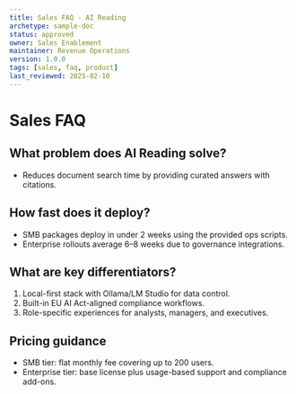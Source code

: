 ```yaml
---
title: Sales FAQ - AI Reading
archetype: sample-doc
status: approved
owner: Sales Enablement
maintainer: Revenue Operations
version: 1.0.0
tags: [sales, faq, product]
last_reviewed: 2025-02-10
---
```


# Sales FAQ

## What problem does AI Reading solve?
- Reduces document search time by providing curated answers with citations.

## How fast does it deploy?
- SMB packages deploy in under 2 weeks using the provided ops scripts.
- Enterprise rollouts average 6–8 weeks due to governance integrations.

## What are key differentiators?
1. Local-first stack with Ollama/LM Studio for data control.
2. Built-in EU AI Act-aligned compliance workflows.
3. Role-specific experiences for analysts, managers, and executives.

## Pricing guidance
- SMB tier: flat monthly fee covering up to 200 users.
- Enterprise tier: base license plus usage-based support and compliance add-ons.
